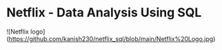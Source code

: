 # Netflix - Data Analysis Using SQL
![Netflix logo] (https://github.com/kanish230/netflix_sql/blob/main/Netflix%20Logo.jpg)
